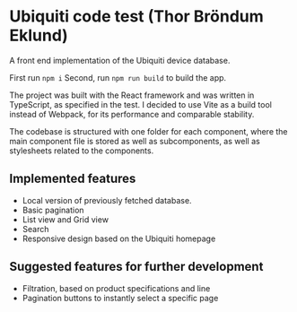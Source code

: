 # Ubiquiti code test (Thor Bröndum Eklund)

A front end implementation of the Ubiquiti device database.

First run `npm i`
Second, run `npm run build` to build the app.

The project was built with the React framework and was written in TypeScript, as specified in the test. I decided to use Vite as a build tool instead of Webpack, for its performance and comparable stability.

The codebase is structured with one folder for each component, where the main component file is stored as well as subcomponents, as well as stylesheets related to the components.

## Implemented features

- Local version of previously fetched database.
- Basic pagination
- List view and Grid view
- Search
- Responsive design based on the Ubiquiti homepage

## Suggested features for further development

- Filtration, based on product specifications and line
- Pagination buttons to instantly select a specific page
